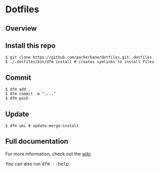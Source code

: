 # Dotfiles

## Overview

## Install this repo

    $ git clone https://github.com/parkerkane/dotfiles.git .dotfiles
    $ ./.dotfiles/bin/dfm install # creates symlinks to install files

## Commit

    $ dfm add .
    $ dfm commit -m "...."
    $ dfm push

## Update

    $ dfm umi # update-merge-install

## Full documentation

For more information, check out the [wiki](http://github.com/justone/dotfiles/wiki).

You can also run <tt>dfm --help</tt>.
